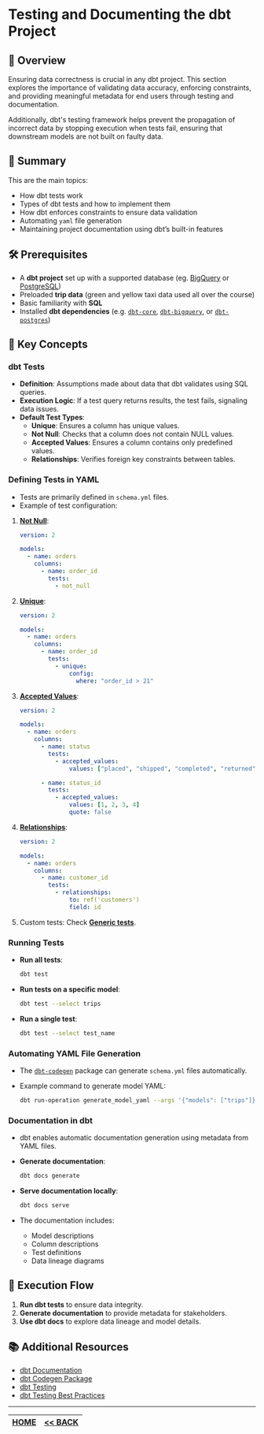 # Testing and Documenting the dbt Project

## 📌 Overview

Ensuring data correctness is crucial in any dbt project. This section explores the importance of validating data accuracy, enforcing constraints, and providing meaningful metadata for end users through testing and documentation.

Additionally, dbt's testing framework helps prevent the propagation of incorrect data by stopping execution when tests fail, ensuring that downstream models are not built on faulty data.

## 📖 Summary

This are the main topics:

- How dbt tests work
- Types of dbt tests and how to implement them
- How dbt enforces constraints to ensure data validation
- Automating `yaml` file generation
- Maintaining project documentation using dbt’s built-in features

## 🛠️ Prerequisites

- A **dbt project** set up with a supported database (eg. [BigQuery](https://cloud.google.com/bigquery) or [PostgreSQL](https://www.postgresql.org/))
- Preloaded **trip data** (green and yellow taxi data used all over the course)
- Basic familiarity with **SQL**
- Installed **dbt dependencies** (e.g. [`dbt-core`](https://pypi.org/project/dbt-core/), [`dbt-bigquery`](https://pypi.org/project/dbt-bigquery/), or [`dbt-postgres`](https://pypi.org/project/dbt-postgres/))

## 🔑 Key Concepts

### dbt Tests

- **Definition**: Assumptions made about data that dbt validates using SQL queries.
- **Execution Logic**: If a test query returns results, the test fails, signaling data issues.
- **Default Test Types**:
  - **Unique**: Ensures a column has unique values.
  - **Not Null**: Checks that a column does not contain NULL values.
  - **Accepted Values**: Ensures a column contains only predefined values.
  - **Relationships**: Verifies foreign key constraints between tables.

### Defining Tests in YAML

- Tests are primarily defined in `schema.yml` files.
- Example of test configuration:

1. [**Not Null**](https://docs.getdbt.com/reference/resource-properties/data-tests#not_null):

    ```yml
    version: 2

    models:
      - name: orders
        columns:
          - name: order_id
            tests:
              - not_null
    ```

2. [**Unique**](https://docs.getdbt.com/reference/resource-properties/data-tests#unique):

    ```yml
    version: 2

    models:
      - name: orders
        columns:
          - name: order_id
            tests:
              - unique:
                  config:
                    where: "order_id > 21"
    ```

3. [**Accepted Values**](https://docs.getdbt.com/reference/resource-properties/data-tests#accepted_values):

    ```yml
    version: 2

    models:
      - name: orders
        columns:
          - name: status
            tests:
              - accepted_values:
                  values: ["placed", "shipped", "completed", "returned"]

          - name: status_id
            tests:
              - accepted_values:
                  values: [1, 2, 3, 4]
                  quote: false
    ```

4. [**Relationships**](https://docs.getdbt.com/reference/resource-properties/data-tests#relationships):

    ```yml
    version: 2

    models:
      - name: orders
        columns:
          - name: customer_id
            tests:
              - relationships:
                  to: ref('customers')
                  field: id
    ```

5. Custom tests: Check [**Generic tests**](https://docs.getdbt.com/best-practices/writing-custom-generic-tests).

### Running Tests

- **Run all tests**:

  ```sh
  dbt test
  ```

- **Run tests on a specific model**:

  ```sh
  dbt test --select trips
  ```

- **Run a single test**:

  ```sh
  dbt test --select test_name
  ```

### Automating YAML File Generation

- The [`dbt-codegen`](https://github.com/dbt-labs/dbt-codegen) package can generate `schema.yml` files automatically.
- Example command to generate model YAML:

  ```sh
  dbt run-operation generate_model_yaml --args '{"models": ["trips"]}'
  ```

### Documentation in dbt

- dbt enables automatic documentation generation using metadata from YAML files.
- **Generate documentation**:

  ```sh
  dbt docs generate
  ```

- **Serve documentation locally**:

  ```sh
  dbt docs serve
  ```

- The documentation includes:
  - Model descriptions
  - Column descriptions
  - Test definitions
  - Data lineage diagrams

## 🚀 Execution Flow

1. **Run dbt tests** to ensure data integrity.
2. **Generate documentation** to provide metadata for stakeholders.
3. **Use dbt docs** to explore data lineage and model details.

## 📚 Additional Resources

- [dbt Documentation](https://docs.getdbt.com/)
- [dbt Codegen Package](https://github.com/dbt-labs/dbt-codegen)
- [dbt Testing](https://docs.getdbt.com/reference/resource-properties/data-tests)
- [dbt Testing Best Practices](https://docs.getdbt.com/docs/building-a-dbt-project/tests)

---

| [HOME](../README.md) | [<< BACK](./4-3-1-notes.md) |
| -------------------- | --------------------------- |
